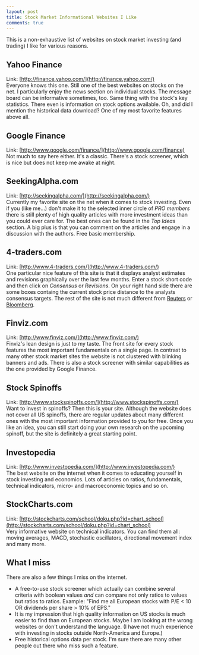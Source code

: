 ```yaml
---
layout: post
title: Stock Market Informational Websites I Like
comments: true
---
```


This is a non-exhaustive list of websites on stock market investing (and trading) I like for various reasons.<!--more-->

## Yahoo Finance
Link: [http://finance.yahoo.com/](http://finance.yahoo.com/)  
Everyone knows this one. Still one of the best websites on stocks on the net. I particularly enjoy the news section on individual stocks. The message board can be informative sometimes, too. Same thing with the stock's key statistics. There even is information on stock options available. Oh, and did I mention the historical data download? One of my most favorite features above all.

## Google Finance
Link: [http://www.google.com/finance/](http://www.google.com/finance)  
Not much to say here either. It's a classic. There's a stock screener, which is nice but does not keep me awake at night.

## SeekingAlpha.com
Link: [http://seekingalpha.com/](http://seekingalpha.com/)  
Currently my favorite site on the net when it comes to stock investing. Even if you (like me...) don't make it to the selected inner circle of _PRO members_ there is still plenty of high quality articles with more investment ideas than you could ever care for. The best ones can be found in the _Top Ideas_ section. A big plus is that you can comment on the articles and engage in a discussion with the authors. Free basic membership.

## 4-traders.com
Link: [http://www.4-traders.com/](http://www.4-traders.com/)  
One particular nice feature of this site is that it displays analyst estimates and revisions graphically over the last few months. Enter a stock short code and then click on _Consensus_ or _Revisions_. On your right hand side there are some boxes containg the current stock price distance to the analysts consensus targets. The rest of the site is not much different from [Reuters](http://www.reuters.com/) or [Bloomberg](http://www.bloomberg.com/).

## Finviz.com
Link: [http://www.finviz.com/](http://www.finviz.com/)  
Finviz's lean design is just to my taste. The front site for every stock features the most important fundamentals on a single page. In contrast to many other stock market sites the website is not clustered with blinking banners and ads. There is also a stock screener with similar capabilities as the one provided by Google Finance.

## Stock Spinoffs
Link: [http://www.stockspinoffs.com/](http://www.stockspinoffs.com/)  
Want to invest in spinoffs? Then this is your site. Although the website does not cover all US spinoffs, there are regular updates about many different ones with the most important information provided to you for free. Once you like an idea, you can still start doing your own research on the upcoming spinoff, but the site is definitely a great starting point.

## Investopedia
Link: [http://www.investopedia.com/](http://www.investopedia.com/)  
The best website on the internet when it comes to educating yourself in stock investing and economics. Lots of articles on ratios, fundamentals, technical indicators, micro- and macroeconomic topics and so on.

## StockCharts.com
Link: [http://stockcharts.com/school/doku.php?id=chart_school](http://stockcharts.com/school/doku.php?id=chart_school)  
Very informative website on technical indicators. You can find them all: moving averages, MACD, stochastic oscillators, directional movement index and many more.

## What I miss
There are also a few things I miss on the internet.

* A free-to-use stock screener which actually can combine several criteria with boolean values _and_ can compare not only ratios to values but ratios to ratios. Example: "Find me all European stocks with P/E < 10 OR dividends per share > 10% of EPS."
* It is my impression that high quality information on US stocks is much easier to find than on European stocks. Maybe I am looking at the wrong websites or don't understand the language. (I have not much experience with investing in stocks outside North-America and Europe.)
* Free historical options data per stock. I'm sure there are many other people out there who miss such a feature.